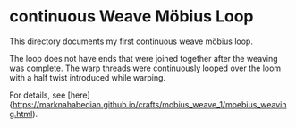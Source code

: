 # continuous Weave Möbius Loop

This directory documents my first continuous weave möbius loop.

The loop does not have ends that were joined together after the
weaving was complete.  The warp threads were continuously looped over
the loom with a half twist introduced while warping.

For details, see [here]{https://marknahabedian.github.io/crafts/mobius_weave_1/moebius_weaving.html).
